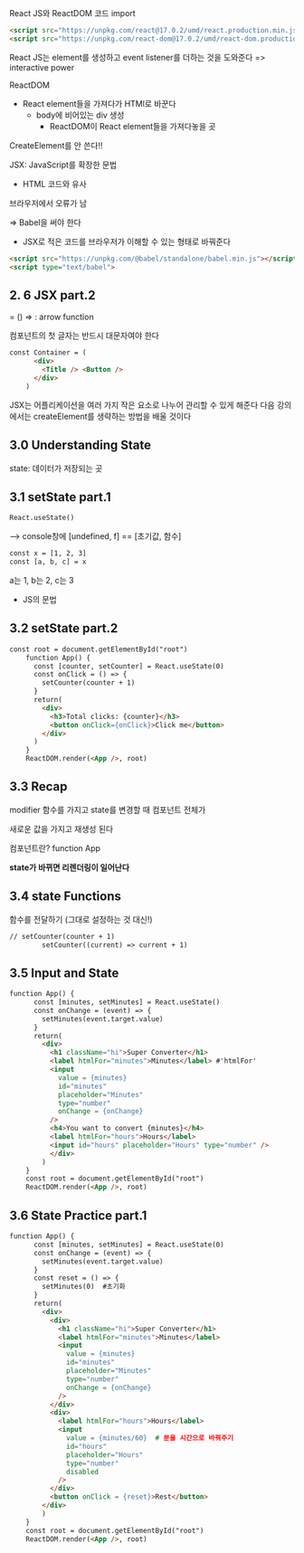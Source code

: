 React JS와 ReactDOM 코드 import

```html
<script src="https://unpkg.com/react@17.0.2/umd/react.production.min.js"></script>
<script src="https://unpkg.com/react-dom@17.0.2/umd/react-dom.production.min.js"></script>
```

React JS는 element를 생성하고 event listener를 더하는 것을 도와준다 => interactive power

ReactDOM

- React element들을 가져다가 HTMl로 바꾼다
  - body에 비어있는 div 생성
    - ReactDOM이 React element들을 가져다놓을 곳



CreateElement를 안 쓴다!!

JSX: JavaScript를 확장한 문법

- HTML 코드와 유사



브라우저에서 오류가 남

=> Babel을 써야 한다

- JSX로 적은 코드를 브라우저가 이해할 수 있는 형태로 바꿔준다

```html
<script src="https://unpkg.com/@babel/standalone/babel.min.js"></script>
<script type="text/babel">
```





## 2. 6  JSX part.2

= () => : arrow function





컴포넌트의 첫 글자는 반드시 대문자여야 한다

```html
const Container = (
      <div>
        <Title /> <Button />
      </div>
    )
```



JSX는 어플리케이션을 여러 가지 작은 요소로 나누어 관리할 수 있게 해준다
다음 강의에서는 createElement를 생략하는 방법을 배울 것이다





## 3.0 Understanding State

state: 데이터가 저장되는 곳



## 3.1  setState part.1

```html
React.useState()
```

--> console창에 [undefined, f] == [초기값, 함수]

```html
const x = [1, 2, 3]
const [a, b, c] = x
```

a는 1, b는 2, c는 3

- JS의 문법



## 3.2 setState part.2

```html
const root = document.getElementById("root")
    function App() {
      const [counter, setCounter] = React.useState(0)
      const onClick = () => {
        setCounter(counter + 1)
      }
      return(
        <div>
          <h3>Total clicks: {counter}</h3>
          <button onClick={onClick}>Click me</button>
        </div>
      )
    }
    ReactDOM.render(<App />, root)
```





## 3.3 Recap

modifier 함수를 가지고 state를 변경할 때 컴포넌트 전체가

새로운 값을 가지고 재생성 된다

컴포넌트란? function App



**state가 바뀌면 리렌더링이 일어난다**





## 3.4 state Functions

함수를 전달하기 (그대로 설정하는 것 대신!)

```html
// setCounter(counter + 1)
        setCounter((current) => current + 1)
```





## 3.5 Input and State

```html
function App() {
      const [minutes, setMinutes] = React.useState()
      const onChange = (event) => {
        setMinutes(event.target.value)
      }
      return(
        <div>
          <h1 className="hi">Super Converter</h1>
          <label htmlFor="minutes">Minutes</label> #'htmlFor'
          <input 
            value = {minutes}
            id="minutes"
            placeholder="Minutes"
            type="number"
            onChange = {onChange}
          />
          <h4>You want to convert {minutes}</h4>
          <label htmlFor="hours">Hours</label>
          <input id="hours" placeholder="Hours" type="number" />
          </div>
        )
    }
    const root = document.getElementById("root")
    ReactDOM.render(<App />, root)
```





## 3.6 State Practice part.1

```html
function App() {
      const [minutes, setMinutes] = React.useState(0)
      const onChange = (event) => {
        setMinutes(event.target.value)
      }
      const reset = () => {
        setMinutes(0)  #초기화
      }
      return(
        <div>
          <div>
            <h1 className="hi">Super Converter</h1>
            <label htmlFor="minutes">Minutes</label>
            <input 
              value = {minutes}
              id="minutes"
              placeholder="Minutes"
              type="number"
              onChange = {onChange}
            />
          </div>
          <div>
            <label htmlFor="hours">Hours</label>
            <input
              value = {minutes/60}  # 분을 시간으로 바꿔주기
              id="hours"
              placeholder="Hours"
              type="number"
              disabled
            />
          </div>
          <button onClick = {reset}>Rest</button>
        </div>
        )
    }
    const root = document.getElementById("root")
    ReactDOM.render(<App />, root)
```

